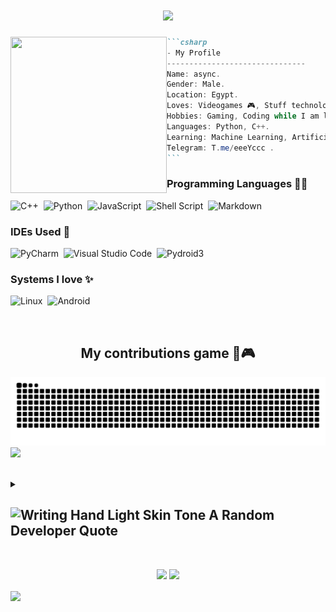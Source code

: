 <!---
z44o/z44o is a ✨ special ✨ repository because its `README.md` (this file) appears on your GitHub profile.
You can click the Preview link to take a look at your changes.
--->
<h1 align="center"><img src='https://readme-typing-svg.herokuapp.com/?font=Righteous&size=60&duration=6000&center=true&vCenter=true&width=1600&height=140&lines=%E2%9C%A8+Hi+there+%F0%9F%91%8B+I%27m+async'></h1>

<img align="left" src="https://media.giphy.com/media/M9gbBd9nbDrOTu1Mqx/giphy.gif" height="250" width="250px" />


````markdown
```csharp
- My Profile
-------------------------------
Name: async.
Gender: Male.
Location: Egypt.
Loves: Videogames 🎮, Stuff technology 🚀, Programming 👨‍💻.
Hobbies: Gaming, Coding while I am listening to music 🎶.
Languages: Python, C++.
Learning: Machine Learning, Artificial Intelligence.
Telegram: T.me/eeeYccc .
```
````

<h3>Programming Languages 👨‍💻</h3>

![C++](https://img.shields.io/badge/C++-00FFFF?style=for-the-badge&logo=c++&logoColor=black)&nbsp;
![Python](https://img.shields.io/badge/Python-3776AB?style=for-the-badge&logo=python&logoColor=white)&nbsp;
![JavaScript](https://img.shields.io/badge/JavaScript-00FFFF?style=for-the-badge&logo=JavaScript&logoColor=black)&nbsp;
![Shell Script](https://img.shields.io/badge/Shell_Script-121011?style=for-the-badge&logo=gnu-bash&logoColor=white)&nbsp;
![Markdown](https://img.shields.io/badge/markdown-%23000000.svg?style=for-the-badge&logo=markdown&logoColor=white)


<h3>IDEs Used 🚀</h3>

![PyCharm](https://img.shields.io/badge/pycharm-143?style=for-the-badge&logo=pycharm&logoColor=black&color=black&labelColor=green)&nbsp;
![Visual Studio Code](https://img.shields.io/badge/Visual%20Studio%20Code-0078d7.svg?style=for-the-badge&logo=visual-studio-code&logoColor=white)&nbsp;
![Pydroid3](https://img.shields.io/badge/Pydroid-316192?style=for-the-badge&logo=terminal&logoColor=white)

<h3>Systems I love ✨</h3>

![Linux](https://img.shields.io/badge/Linux-FCC624?style=for-the-badge&logo=linux&logoColor=black)&nbsp;
![Android](https://img.shields.io/badge/android-FF000?style=for-the-badge&logo=android&logoColor=white)


<br>

<h2 align="center"> My contributions game 🐍🎮</h2>

![](https://raw.githubusercontent.com/KSKOP69/KSKOP69/output/github-contribution-grid-snake-dark.svg#gh-dark-mode-only)
![](https://raw.githubusercontent.com/KSKOP69/KSKOP69/output/github-contribution-grid-snake.svggh-light-mode-only)
<br>

<br>
<details>
  <summary><h2><img src="https://raw.githubusercontent.com/Tarikul-Islam-Anik/Animated-Fluent-Emojis/master/Emojis/Hand%20gestures/Writing%20Hand%20Light%20Skin%20Tone.png" alt="Writing Hand Light Skin Tone" width="40" height="40" /> A Random Developer Quote</h2></summary>
  <div align="center">
    <a href="https://github.com/KSKOP69/KSKOP69">
      <img src="https://quotes-github-readme.vercel.app/api?type=horizontal&theme=midnight-purple" alt="Readme Quotes">
    </a>
  </div>
</details>

</br>

<p align= "center">
	<img src="https://github-readme-stats.vercel.app/api/top-langs/?username=DevZ44d&langs_count=6&theme=tokyonight&layout=compact" height="150">
	<img src="https://github-readme-stats.vercel.app/api?username=DevZ44d&show_icons=true&theme=tokyonight" height="150">
</p>
<img src="https://github-readme-activity-graph.vercel.app/graph?username=DevZ44d&bg_color=30649c&color=000000&line=dbfff8&point=000000&area=true&hide_border=true)](https://github.com/ashutosh00710/github-readme-activity-graph" align= "center">
